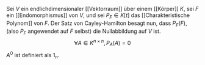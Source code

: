Sei $V$ ein endlichdimensionaler [[Vektorraum]] über einem [[Körper]] $K$, sei $F$ ein [[Endomorphismus]] von $V$, und sei $P_F \in K[t]$ das [[Charakteristische Polynom]] von $F$. Der Satz von Cayley-Hamilton besagt nun, dass $P_F(F)$, (also $P_F$ angewendet auf $F$ selbst) die Nullabbildung auf $V$ ist.
$$\forall A \in K^{n \times n}, P_A(A) = 0$$
$A^0$ ist definiert als $1_n$.